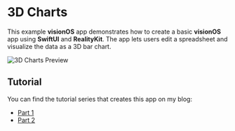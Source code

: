 # 3D Charts

This example **visionOS** app demonstrates how to create a basic **visionOS** app using **SwiftUI** and **RealityKit**. The app lets users edit a spreadsheet and visualize the data as a 3D bar chart.

<img alt="3D Charts Preview" src="https://brendaninnis.ca/img/3d-charts-preview.gif"></img>

## Tutorial

You can find the tutorial series that creates this app on my blog:
* [Part 1](https://brendaninnis.ca/building-your-first-app-for-visionos-part-1.html)
* [Part 2](https://brendaninnis.ca/building-your-first-app-for-visionos-part-2.html)

